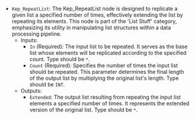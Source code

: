 - `Kep_RepeatList`: The Kep_RepeatList node is designed to replicate a given list a specified number of times, effectively extending the list by repeating its elements. This node is part of the 'List Stuff' category, emphasizing its utility in manipulating list structures within a data processing pipeline.
    - Inputs:
        - `In` (Required): The input list to be repeated. It serves as the base list whose elements will be replicated according to the specified count. Type should be `*`.
        - `Count` (Required): Specifies the number of times the input list should be repeated. This parameter determines the final length of the output list by multiplying the original list's length. Type should be `INT`.
    - Outputs:
        - `Extended`: The output list resulting from repeating the input list elements a specified number of times. It represents the extended version of the original list. Type should be `*`.
